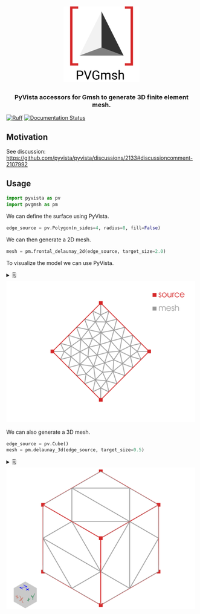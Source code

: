 <h1 align="center">
  <a href="https://github.com/pyvista/pvgmsh#--------">
    <img src="https://raw.githubusercontent.com/pyvista/pvgmsh/main/branding/logo/logomark/pvgmsh_logo_icon.svg"
         alt="PVGmsh"
         width="200"></a>
</h1>

<h3 align="center">
PyVista accessors for Gmsh to generate 3D finite element mesh.
</h3>

[![Ruff](https://img.shields.io/endpoint?url=https://raw.githubusercontent.com/astral-sh/ruff/main/assets/badge/v2.json)](https://github.com/astral-sh/ruff)
[![Documentation Status](https://readthedocs.org/projects/pvgmsh/badge/?version=latest)](https://pvgmsh.readthedocs.io/en/latest/?badge=latest)

## Motivation

See discussion: https://github.com/pyvista/pyvista/discussions/2133#discussioncomment-2107992

## Usage

```python
import pyvista as pv
import pvgmsh as pm
```

We can define the surface using PyVista.

```python
edge_source = pv.Polygon(n_sides=4, radius=8, fill=False)
```

We can then generate a 2D mesh.

```python
mesh = pm.frontal_delaunay_2d(edge_source, target_size=2.0)
```

To visualize the model we can use PyVista.

<details>
<summary>🗒 </summary>

```python
plotter = pv.Plotter()
_ = plotter.add_mesh(mesh, show_edges=True, line_width=4, color="white", lighting=False)
_ = plotter.add_mesh(edge_source, show_edges=True, line_width=4, color="red")
_ = plotter.add_points(edge_source.points, style="points", point_size=20, color="red")
_ = plotter.add_legend(
    [[" source", "red"], [" mesh ", "black"]], bcolor="white", face="r"
)
plotter.show(cpos="xy")
```

</details>

<img src="https://github.com/pyvista/pvgmsh/raw/main/frontal_delaunay_2d_01.png" width="500">

We can also generate a 3D mesh.

```python
edge_source = pv.Cube()
mesh = pm.delaunay_3d(edge_source, target_size=0.5)
```

<details>
<summary>🗒 </summary>

```python
plotter = pv.Plotter()
_ = plotter.add_mesh(mesh, show_edges=True, line_width=4, color="white", lighting=False)
_ = plotter.add_mesh(edge_source.extract_all_edges(), line_width=4, color="red")
_ = plotter.add_points(edge_source.points, style="points", point_size=20, color="red")
plotter.enable_parallel_projection()
_ = plotter.add_axes(
    box=True,
    box_args={
        "opacity": 0.5,
        "color_box": True,
        "x_face_color": "white",
        "y_face_color": "white",
        "z_face_color": "white",
    },
)
plotter.show()
```

</details>

<img src="https://github.com/pyvista/pvgmsh/raw/main/delaunay_3d_01.png" width="500">
